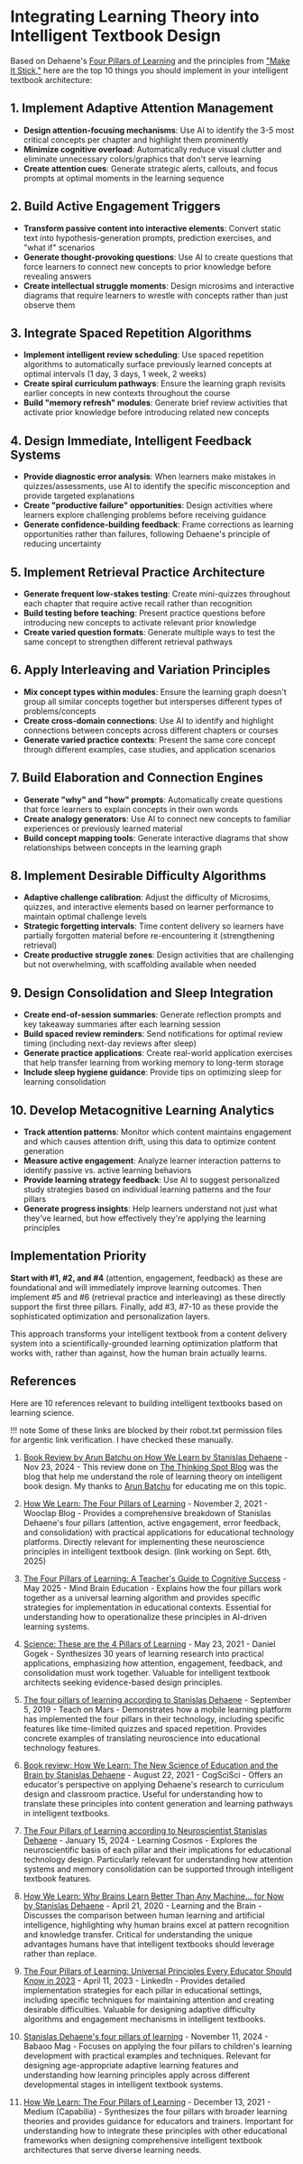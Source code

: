 # Integrating Learning Theory into Intelligent Textbook Design

Based on Dehaene's [Four Pillars of Learning](#references) and the principles from ["Make It Stick,"](#references) here are the top 10 things you should implement in your intelligent textbook architecture:

## 1. **Implement Adaptive Attention Management**
- **Design attention-focusing mechanisms**: Use AI to identify the 3-5 most critical concepts per chapter and highlight them prominently
- **Minimize cognitive overload**: Automatically reduce visual clutter and eliminate unnecessary colors/graphics that don't serve learning
- **Create attention cues**: Generate strategic alerts, callouts, and focus prompts at optimal moments in the learning sequence

## 2. **Build Active Engagement Triggers**
- **Transform passive content into interactive elements**: Convert static text into hypothesis-generation prompts, prediction exercises, and "what if" scenarios
- **Generate thought-provoking questions**: Use AI to create questions that force learners to connect new concepts to prior knowledge before revealing answers
- **Create intellectual struggle moments**: Design microsims and interactive diagrams that require learners to wrestle with concepts rather than just observe them

## 3. **Integrate Spaced Repetition Algorithms**
- **Implement intelligent review scheduling**: Use spaced repetition algorithms to automatically surface previously learned concepts at optimal intervals (1 day, 3 days, 1 week, 2 weeks)
- **Create spiral curriculum pathways**: Ensure the learning graph revisits earlier concepts in new contexts throughout the course
- **Build "memory refresh" modules**: Generate brief review activities that activate prior knowledge before introducing related new concepts

## 4. **Design Immediate, Intelligent Feedback Systems**
- **Provide diagnostic error analysis**: When learners make mistakes in quizzes/assessments, use AI to identify the specific misconception and provide targeted explanations
- **Create "productive failure" opportunities**: Design activities where learners explore challenging problems before receiving guidance
- **Generate confidence-building feedback**: Frame corrections as learning opportunities rather than failures, following Dehaene's principle of reducing uncertainty

## 5. **Implement Retrieval Practice Architecture**
- **Generate frequent low-stakes testing**: Create mini-quizzes throughout each chapter that require active recall rather than recognition
- **Build testing before teaching**: Present practice questions before introducing new concepts to activate relevant prior knowledge
- **Create varied question formats**: Generate multiple ways to test the same concept to strengthen different retrieval pathways

## 6. **Apply Interleaving and Variation Principles**
- **Mix concept types within modules**: Ensure the learning graph doesn't group all similar concepts together but intersperses different types of problems/concepts
- **Create cross-domain connections**: Use AI to identify and highlight connections between concepts across different chapters or courses
- **Generate varied practice contexts**: Present the same core concept through different examples, case studies, and application scenarios

## 7. **Build Elaboration and Connection Engines**
- **Generate "why" and "how" prompts**: Automatically create questions that force learners to explain concepts in their own words
- **Create analogy generators**: Use AI to connect new concepts to familiar experiences or previously learned material
- **Build concept mapping tools**: Generate interactive diagrams that show relationships between concepts in the learning graph

## 8. **Implement Desirable Difficulty Algorithms**
- **Adaptive challenge calibration**: Adjust the difficulty of Microsims, quizzes, and interactive elements based on learner performance to maintain optimal challenge levels
- **Strategic forgetting intervals**: Time content delivery so learners have partially forgotten material before re-encountering it (strengthening retrieval)
- **Create productive struggle zones**: Design activities that are challenging but not overwhelming, with scaffolding available when needed

## 9. **Design Consolidation and Sleep Integration**
- **Create end-of-session summaries**: Generate reflection prompts and key takeaway summaries after each learning session
- **Build spaced review reminders**: Send notifications for optimal review timing (including next-day reviews after sleep)
- **Generate practice applications**: Create real-world application exercises that help transfer learning from working memory to long-term storage
- **Include sleep hygiene guidance**: Provide tips on optimizing sleep for learning consolidation

## 10. **Develop Metacognitive Learning Analytics**
- **Track attention patterns**: Monitor which content maintains engagement and which causes attention drift, using this data to optimize content generation
- **Measure active engagement**: Analyze learner interaction patterns to identify passive vs. active learning behaviors
- **Provide learning strategy feedback**: Use AI to suggest personalized study strategies based on individual learning patterns and the four pillars
- **Generate progress insights**: Help learners understand not just what they've learned, but how effectively they're applying the learning principles

## Implementation Priority

**Start with #1, #2, and #4** (attention, engagement, feedback) as these are foundational and will immediately improve learning outcomes. Then implement #5 and #6 (retrieval practice and interleaving) as these directly support the first three pillars. Finally, add #3, #7-10 as these provide the sophisticated optimization and personalization layers.

This approach transforms your intelligent textbook from a content delivery system into a scientifically-grounded learning optimization platform that works with, rather than against, how the human brain actually learns.

## References

Here are 10 references relevant to building intelligent textbooks based on learning science.

!!! note
    Some of these links are blocked by their robot.txt permission files for argentic link verification.  I have checked these manually.

1. [Book Review by Arun Batchu on How We Learn by Stanislas Dehaene](https://www.thethinkingspot.us/post/how-we-learn-by-stanislas-dehaene-a-review) - Nov 23, 2024 - This review done on [The Thinking Spot Blog](https://www.thethinkingspot.us/blog) was the blog that help me understand the role of learning theory on intelligent book design.  My thanks to [Arun Batchu](https://www.linkedin.com/in/arunbatchu/) for educating me on this topic.

1. [How We Learn: The Four Pillars of Learning](https://www.wooclap.com/en/blog/stanislas-dehaene-the-four-pillars-of-learning/) - November 2, 2021 - Wooclap Blog - Provides a comprehensive breakdown of Stanislas Dehaene's four pillars (attention, active engagement, error feedback, and consolidation) with practical applications for educational technology platforms. Directly relevant for implementing these neuroscience principles in intelligent textbook design. (link working on Sept. 6th, 2025)

2. [The Four Pillars of Learning: A Teacher's Guide to Cognitive Success](https://www.mindbrained.org/2025/05/the-four-pillars-of-learning-a-teachers-guide-to-cognitive-success/) - May 2025 - Mind Brain Education - Explains how the four pillars work together as a universal learning algorithm and provides specific strategies for implementation in educational contexts. Essential for understanding how to operationalize these principles in AI-driven learning systems.

3. [Science: These are the 4 Pillars of Learning](https://www.danielgogek.com/science-these-are-the-4-pillars-of-learning/) - May 23, 2021 - Daniel Gogek - Synthesizes 30 years of learning research into practical applications, emphasizing how attention, engagement, feedback, and consolidation must work together. Valuable for intelligent textbook architects seeking evidence-based design principles.

4. [The four pillars of learning according to Stanislas Dehaene](https://www.teachonmars.com/en/blog/2019/02/the-four-pillars-of-learning-according-to-stanislas-dehaene/) - September 5, 2019 - Teach on Mars - Demonstrates how a mobile learning platform has implemented the four pillars in their technology, including specific features like time-limited quizzes and spaced repetition. Provides concrete examples of translating neuroscience into educational technology features.

5. [Book review: How We Learn: The New Science of Education and the Brain by Stanislas Dehaene](https://cogscisci.wordpress.com/2021/08/22/cogscisci-book-review-how-we-learn-the-new-science-of-education-and-the-brain-by-stanislas-dehaene/) - August 22, 2021 - CogSciSci - Offers an educator's perspective on applying Dehaene's research to curriculum design and classroom practice. Useful for understanding how to translate these principles into content generation and learning pathways in intelligent textbooks.

6. [The Four Pillars of Learning according to Neuroscientist Stanislas Dehaene](https://learningcosmos.substack.com/p/the-four-pillars-of-learning-according) - January 15, 2024 - Learning Cosmos - Explores the neuroscientific basis of each pillar and their implications for educational technology design. Particularly relevant for understanding how attention systems and memory consolidation can be supported through intelligent textbook features.

7. [How We Learn: Why Brains Learn Better Than Any Machine… for Now by Stanislas Dehaene](https://www.learningandthebrain.com/blog/how-we-learn-why-brains-learn-better-than-any-machine-for-now-by-stanislas-dehaene/) - April 21, 2020 - Learning and the Brain - Discusses the comparison between human learning and artificial intelligence, highlighting why human brains excel at pattern recognition and knowledge transfer. Critical for understanding the unique advantages humans have that intelligent textbooks should leverage rather than replace.

8. [The Four Pillars of Learning: Universal Principles Every Educator Should Know in 2023](https://www.linkedin.com/pulse/four-pillars-learning-universal-principles-every-know-hedlund-msc) - April 11, 2023 - LinkedIn - Provides detailed implementation strategies for each pillar in educational settings, including specific techniques for maintaining attention and creating desirable difficulties. Valuable for designing adaptive difficulty algorithms and engagement mechanisms in intelligent textbooks.

9. [Stanislas Dehaene's four pillars of learning](https://babaoo.com/en/the-mag/stanislas-dehaenes-four-pillars-of-learning/) - November 11, 2024 - Babaoo Mag - Focuses on applying the four pillars to children's learning development with practical examples and techniques. Relevant for designing age-appropriate adaptive learning features and understanding how learning principles apply across different developmental stages in intelligent textbook systems.

10. [How We Learn: The Four Pillars of Learning](https://info-capabilia.medium.com/how-we-learn-the-four-pillars-of-learning-3310c83adc01) - December 13, 2021 - Medium (Capabilia) - Synthesizes the four pillars with broader learning theories and provides guidance for educators and trainers. Important for understanding how to integrate these principles with other educational frameworks when designing comprehensive intelligent textbook architectures that serve diverse learning needs.